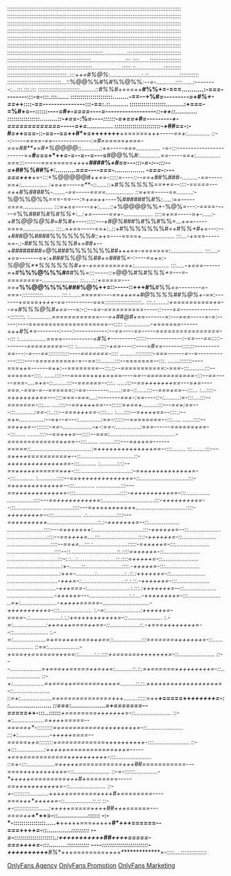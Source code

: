 ::::::::::::::::::::::::::::::::::::::::::::::::::::::::::::::::::::::::::::::::::::::::::::::::::::
::::::::::::::::::::::::::::::::::::::::::::::::::::::::::::::::::::::::::::::::::::::::::::::::::::
::::::::::::::::::::::::::::::::::::::::::::::::::::::::::::::::::::::::::::::::::::::::::::::::::::
::::::::::::::::::::::::::::::::::::::::::::::::::::::::::::::::::::::::::::::::::::::::::::::::::::
::::::::::::::::::::::::::::::::::::::::::::::::::::::::::::::::::::::::::::::::::::::::::::::::::::
::::::::::::::::::::::::::::::::::::::::::::::::::::::::::::::::::::::::::::::::::::::::::::::::::::
:::::::::::::::::::::::::::::::::::::::::::::::::::::::..............:::::::::::::::::::::::::::::::
::::::::::::::::::::::::::::::::::::::::::::::::....................:::.::::......::::::::::::::::::
:::::::::::::::::::::::::::::::::::::::::::::::::.................:::::.::................::::::::::
::::::::::::::::::::::::::::::::::..:::+*+=#%@%*:..................:.::..................:::::::::::
:::::::::::::::::::::::::::::::...::%@@%%#%#%%@%%*:--=-...........::::......:--------:...:::.:::.:::
::::::::::::::::::::::::.........::#%%#*+===++**#%%+=-===...........:-===--------:::-=-:::.:::......
:::::::::::::::::::::........-==--+%#*=---------=+#%+-==+*+::::-==---------------:::-==:.::.........
::::::::::::::::::.........:+===-=%#+=--::::::----=*#+-====----=------------------::-++::...........
::::::::::::::::.........::-+==-:*%*=----::::::-=+==+#=---------+-=============-----=+=.............
:::::::::::::::::::::::-+*##==-:-#*=+*+===-::-==--==++#*+=+++++++**+======++*+-----==+:.............
::--:-----====-==--------------:=#======+===-===##**+=#+%@@@@*::...........:+=-----===..............
-=-:::-----------------------=+**#===+*++=-=--=--=---=**#@@%%#:............==-----==+:..............
===:::------========++++**####%*+#==---:::-=-:--:::--=+##%%##%+:..........===----===-...............
-===-:---===+++***+=-:::+%@@@@@#++*==-:::::=----::--==*+##%###*-.........-==-----==+:...............
:+=+=-----=**-::......::+#%%%%%%==++=--::::-=====---=++*#%####%*-.......-==-----====................
::=+==-----==.........:-*%@%%@%%===-==---:=*+==++----*%######%#%*:.....:==-----====.................
:::=+==-----=+:......::+*%@@@@%%+-%@%=---:-====-----=%%*###%#%#%%+:...:+=------==+-.................
::::=+==-----=+-.....:-+#%@@%@%#*=*#%#+----:::::---+#@%*###%#%%#%%=...+==-----====..................
:::..=+==-----==+:..::+#%%%%%%%#*=+#%%+#*+=---:--+###@%####%%%%%%%#::++=----====+...................
:::...-+===-----==-.:-*##%%%%%%%#+=*##+--+*########=*@%###%%%%%%%##+++==-=======:...................
:::....-+==-------=+:+##*#%%@%%##+=###%=-:----==+=:-%@@%**%%%%%%#+=-+=========+:....................
:::.....-+===------=+*#**%%%@%%%#**##%%*=:::-----::=*@@%*#%#%%%+=---=-========-.....................
::.....:.:+=====---==+***%%@@%%%%###%@%++=::-----::+++#%**#%%*==--------=-===-::::::::::::..........
:::.:......=====----==+++=+#@%%%%##%@%*+-==:-------+====++*++-==----------===:::::::::::::::::::::..
:::.:.......:+==========+=--=+#%%%@%#+==---=:-::--==-==========-----::----==---------------::::::::.
:.............============---=+##@#*+==-------=:---===-----=-=:-----:----====================--:::::
:..............-+======------=*++#%+=--------:----:------------:--==----==-----================--:::
:................====-----------=#%+---------::::::-------------:-==---==:::::--------=========--:::
:.............::::-+==----::----=#==-------:::::::---------==---:-=---==::::::::::::----=======-::::
.........::::::::::-===------=--*=------------:::::----==========-=--==:::........:::--=======--:::.
.......:::::::----===++=------=++:--========--:::.::--===========:-===-:::.........:::--======-::::.
......::::---=====++++=+==----=*=--============-:::--==-----===-....=+=-::........:::--======--:::..
.....:::--==+++++++==---=+=----===.-===-=--======::-==--------.......:==-::......:::--===+==--:::...
:...::::-=+++++++==---::::===-===....:--------==+-:==----::-:.........:=-:::....:::--=======-:::....
....::::--==++++==---::::::=+==+.........:::---==+:==---:::...........:==-::..:::--===+++==-::::....
:....::::--=++++==--::::.:--=+=..............:--=+--=---:.............:==-::::::--========--:::.....
......::::--==+++=--:::::::-==-.................-+-:==-:..............:===------======+==--:::......
.......::::--==+++=--:::::--===:......................................-=============++==--:::.......
........::::---=+++==------=====::...................................:=++++++++++++++==--:::........
::........:::---=++++==========+--::...............................::-++++++++++++++==-:::..........
:..........::::--==+++++======+++-:::..............................:-=+++++++++++++=--:::...........
:...........::::--==+++++++++++++=-::............................:::-=++++++++++++=--:::............
..............:::---==++++++++++++=-:::..........................::::-++++++++++==-:::..............
...............::::---==++++++++++=:..............................:::-+++++++++=--:::...............
.................::::---=+++++++++++.............................::::-++++++++=--:::................
.:.................::::---=+++++++++.............................::.:-+++++++=--::..................
.....................::::---=+++++++:.............................:::-++++++=--::...................
.......................::::--==++++=....:::......................::::-++++++=-::....................
.........................::::--==+=...:::.:....................:::::-=+++++=-:::....................
...........................::::--::...........................::.::::=+++++=-::.....................
.............................:::-:.:...:......................::.::::=+++++=-::.....................
...............................:+-.......::.....................::::.-+++++=-:::....................
..............................:++=-...........:................:..::.:++++++=-::....................
.............................-+++=-:.........................::.:.::.-++++++=-:::...................
............................-+++===-:.........................:.:::.:+++++++=--::...................
...........................-+++++=---.......................:.:....-++++++++=-:::...................
..=+:.....................-+++++=====-...........................-++++++++++=-:::...................
:.-=:....................:++++++=-====-.:..................:.:.:+=++++++++++=-::....................
:.-=:...................:++=+++====++==-::.................::.-+===++++++++=--::....................
:.-=:...................=+==+++====+++==::................:::=======+++++++=-::.....................
::==:..................-+===++======+++==::.........:.:.::::+=======+++++++=-::.....................
::---..................=+===++=====++=++=:..........::.::.=+======+++++++++=-::.....................
::-+:..................=+===++=======++++=.........::.::.++++++++++++++++++=-::.....................
::=+:..................=+=============+*++........:::::=++**+=====++*++++++=-::.....................
::===:.................=+=======--=====+*+-:::..::::::***+========+**++++++=-::.....................
::-+:..................=++++=====--=====+*-:::::::::=**+==========+++++++++=-::.....................
:::+:..................-+++++====--=====++=::::::::*+============++++++++++-:::.....................
::-+:::................:+++++============+++=-----+==+===========++++++++++-:::.....................
::=+-:::................=+++++===========+++*##===========---===+++++++++++=-::.....................
::-=-::::::.............-*+++++=========+++**#*+========-----==+++++*++++++=-::.....................
::-+-:::::::::...........+**++++=======++++**#+========----===+++*+**+*+*++=-::................::.::
::-+-::::::::::::::......:**+++++=====++++**##+++======---====++*****+*+**+=-::...............::::::
-:-*-::::::::::::::::.....+**+++++===+++++**#*+++======--===+++***********+=-::............:::::::::
--=*-::::::::::::::::::::.:***+++++++++++**##*++++=====-===+++***+*********=-:::.........:::::::::::
----:::::::::::::::::::::::-***++++++++++**#%**+++========++++*************=-::::....:::::::::::::::


[OnlyFans Agency](https://eliteeurobabes.com)
[OnlyFans Promotion](https://eliteeurobabes.com)
[OnlyFans Marketing](https://eliteeurobabes.com)

